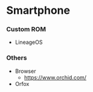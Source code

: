 # Smartphone

### Custom ROM
- LineageOS

### Others

- Browser
    - https://www.orchid.com/
- Orfox

